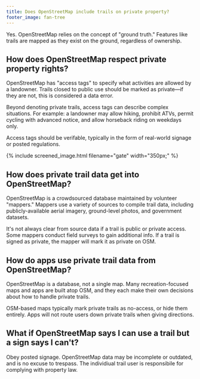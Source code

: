 ```yaml
---
title: Does OpenStreetMap include trails on private property?
footer_image: fan-tree
---
```

Yes. OpenStreetMap relies on the concept of "ground truth." Features like trails are mapped as they exist on the ground, regardless of ownership.

## How does OpenStreetMap respect private property rights?

OpenStreetMap has "access tags" to specify what activities are allowed by a landowner. Trails closed to public use should be marked as private—if they are not, this is considered a data error.

Beyond denoting private trails, access tags can describe complex situations. For example: a landowner may allow hiking, prohibit ATVs, permit cycling with advanced notice, and allow horseback riding on weekdays only.

Access tags should be verifable, typically in the form of real-world signage or posted regulations.

{% include screened_image.html filename="gate" width="350px;" %}

## How does private trail data get into OpenStreetMap?

OpenStreetMap is a crowdsourced database maintained by volunteer "mappers." Mappers use a variety of sources to compile trail data, including publicly-available aerial imagery, ground-level photos, and government datasets.

It's not always clear from source data if a trail is public or private access. Some mappers conduct field surveys to gain additional info. If a trail is signed as private, the mapper will mark it as private on OSM.

## How do apps use private trail data from OpenStreetMap?

OpenStreetMap is a database, not a single map. Many recreation-focused maps and apps are built atop OSM, and they each make their own decisions about how to handle private trails.

OSM-based maps typically mark private trails as no-access, or hide them entirely. Apps will not route users down private trails when giving directions.

## What if OpenStreetMap says I can use a trail but a sign says I can't?

Obey posted signage. OpenStreetMap data may be incomplete or outdated, and is no excuse to trespass. The individiual trail user is responsibile for complying with property law.
